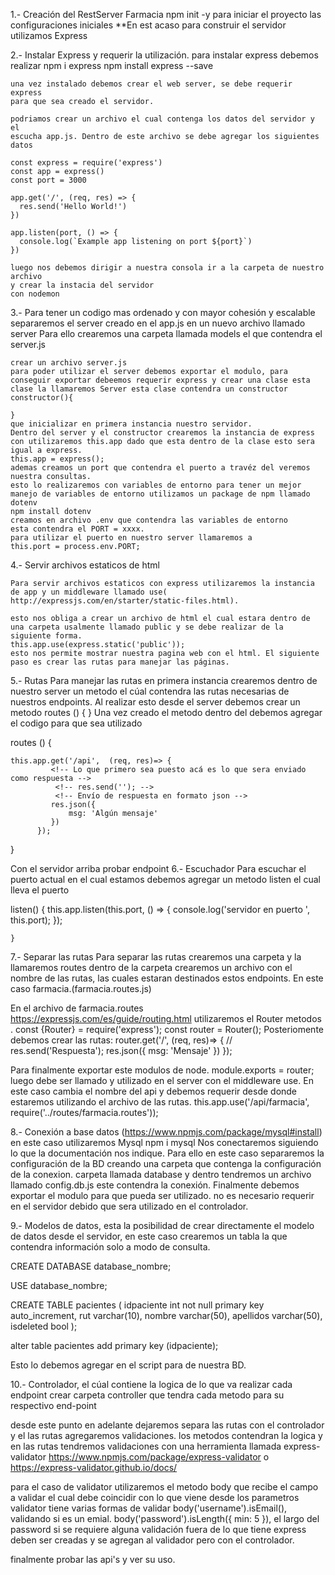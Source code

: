 1.- Creación del RestServer Farmacia
    npm init -y para iniciar el proyecto las configuraciones iniciales
**En est acaso para construir el servidor utilizamos Express 

2.- Instalar Express y requerir la utilización.
    para instalar express debemos realizar npm i express
    npm install express --save

    una vez instalado debemos crear el web server, se debe requerir express 
    para que sea creado el servidor.

    podriamos crear un archivo el cual contenga los datos del servidor y el 
    escucha app.js. Dentro de este archivo se debe agregar los siguientes datos
    
    const express = require('express')
    const app = express()
    const port = 3000

    app.get('/', (req, res) => {
      res.send('Hello World!')
    })

    app.listen(port, () => {
      console.log(`Example app listening on port ${port}`)
    })

    luego nos debemos dirigir a nuestra consola ir a la carpeta de nuestro archivo
    y crear la instacia del servidor
    con nodemon 

3.- Para tener un codigo mas ordenado y con mayor cohesión y escalable separaremos el server 
    creado en el app.js en un nuevo archivo llamado server
    Para ello crearemos una carpeta llamada models el que contendra el server.js

    crear un archivo server.js 
    para poder utilizar el server debemos exportar el modulo, para conseguir exportar debeemos requerir express y crear una clase esta clase la llamaremos Server esta clase contendra un constructor 
    constructor(){

    }
    que inicializar en primera instancia nuestro servidor.
    Dentro del server y el constructor crearemos la instancia de express con utilizaremos this.app dado que esta dentro de la clase esto sera igual a express.
    this.app = express();
    ademas creamos un port que contendra el puerto a travéz del veremos nuestra consultas.
    esto lo realizaremos con variables de entorno para tener un mejor manejo de variables de entorno utilizamos un package de npm llamado dotenv 
    npm install dotenv
    creamos en archivo .env que contendra las variables de entorno 
    esta contendra el PORT = xxxx.
    para utilizar el puerto en nuestro server llamaremos a 
    this.port = process.env.PORT;

4.- Servir archivos estaticos de html

    Para servir archivos estaticos con express utilizaremos la instancia de app y un middleware llamado use( http://expressjs.com/en/starter/static-files.html).

    esto nos obliga a crear un archivo de html el cual estara dentro de una carpeta usalmente llamado public y se debe realizar de la siguiente forma.
    this.app.use(express.static('public'));
    esto nos permite mostrar nuestra pagina web con el html. El siguiente paso es crear las rutas para manejar las páginas.
    
     
5.- Rutas
  Para manejar las rutas en primera instancia crearemos dentro de nuestro server un metodo el cúal contendra 
  las rutas necesarias de nuestros endpoints.
  Al realizar esto desde el server debemos crear un metodo 
  routes () {
    <!-- Aqui va el codigo de las rutas -->
  } 
  Una vez creado el metodo dentro del debemos agregar el codigo para que sea utilizado 
  
routes () {
   
    this.app.get('/api',  (req, res)=> {
             <!-- Lo que primero sea puesto acá es lo que sera enviado como respuesta -->
              <!-- res.send(''); -->
              <!-- Envío de respuesta en formato json -->
             res.json({
                 msg: 'Algún mensaje'
             })
          });
  } 

  Con el servidor arriba probar endpoint 
6.- Escuchador 
  Para escuchar el puerto actual en el cual estamos debemos agregar un metodo listen 
  el cual lleva el puerto 

  listen() {
        this.app.listen(this.port, () => {
            console.log('servidor en puerto ', this.port);
        });

    }

7.- Separar las rutas
  Para separar las rutas crearemos una carpeta y la llamaremos routes 
  dentro de la carpeta crearemos un archivo con el nombre de las rutas, las cuales estaran
  destinados estos endpoints. En este caso farmacia.(farmacia.routes.js)

  En el archivo de farmacia.routes https://expressjs.com/es/guide/routing.html utilizaremos
  el Router metodos .
  const {Router} = require('express');
  const router = Router();
  Posteriomente debemos crear las rutas:
    router.get('/',  (req, res)=> {
     <!-- puede ser esta respuesta o bien un json -->
      // res.send('Respuesta');
      res.json({
          msg: 'Mensaje'
      })
    });

  Para finalmente exportar este modulos de node.
  module.exports = router;
  luego debe ser llamado y utilizado en el server con el middleware use.
  En este caso cambia el nombre del api y debemos requerir desde donde estaremos utilizando 
  el archivo de las rutas.
  this.app.use('/api/farmacia', require('../routes/farmacia.routes'));

8.- Conexión a base datos (https://www.npmjs.com/package/mysql#install)
  en este caso utilizaremos Mysql npm i mysql 
  Nos conectaremos siguiendo lo que la documentación nos indique.
  Para ello en este caso separaremos la configuración de la BD  creando una carpeta que contenga la configuración de la conexion.
  carpeta llamada database y dentro tendremos un archivo llamado config.db.js este contendra la conexión.
  Finalmente debemos exportar el modulo para que pueda ser utilizado.
  no es necesario requerir en el servidor debido que sera utilizado en el controlador.
  
9.- Modelos de datos, esta la posibilidad de crear directamente el modelo de datos desde el servidor, en este caso crearemos un tabla la que contendra información solo a modo de consulta.

CREATE DATABASE database_nombre;

USE database_nombre;

CREATE TABLE pacientes (
    idpaciente int not null primary key auto_increment,
    rut varchar(10),
    nombre varchar(50),
    apellidos varchar(50),
    isdeleted bool
);

alter table pacientes
    add primary key (idpaciente);

Esto lo debemos agregar  en el script para de nuestra BD. 

10.- Controlador, el cúal contiene la logica de lo que va realizar cada endpoint
crear carpeta controller que tendra  cada metodo para su respectivo end-point 

desde este punto en adelante dejaremos separa las rutas con el controlador y el las rutas agregaremos validaciones.
los metodos contendran la logica y en las rutas tendremos validaciones con una herramienta llamada express-validator https://www.npmjs.com/package/express-validator o https://express-validator.github.io/docs/

para el caso de validator utilizaremos el metodo body que recibe el campo a validar el cual debe coincidir con lo que viene desde los parametros validator tiene varias formas de validar 
body('username').isEmail(), validando si es un emial.
body('password').isLength({ min: 5 }), el largo del password 
si se requiere alguna validación fuera de lo que tiene express deben ser creadas y se agregan al validador pero con el controlador.

finalmente probar las api's y ver su uso.
